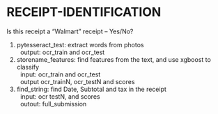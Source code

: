 # RECEIPT-IDENTIFICATION
Is this receipt a “Walmart” receipt – Yes/No?

1. pytesseract_test: extract words from photos                
   output: ocr_train and ocr_test
2. storename_features: find features from the text, and use xgboost to classify             
   input: ocr_train and ocr_test  
   output ocr_trainN, ocr_testN and scores                  
3. find_string: find Date, Subtotal and tax in the receipt                                 
   input: ocr testN, and scores           
   outout: full_submission

